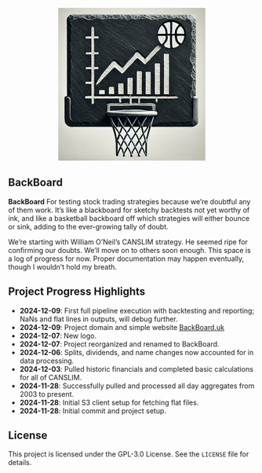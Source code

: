 <p align="center">
  <img src="images/logo.png" alt="BackBoard Logo">
</p>

## BackBoard

**BackBoard** For testing stock trading strategies because we’re doubtful any of them work. It’s like a blackboard for sketchy backtests not yet worthy of ink, and like a basketball backboard off which strategies will either bounce or sink, adding to the ever-growing tally of doubt. 

We’re starting with William O’Neil’s CANSLIM strategy.  He seemed ripe for confirming our doubts.  We’ll move on to others soon enough. This space is a log of progress for now. Proper documentation may happen eventually, though I wouldn’t hold my breath.

## Project Progress Highlights

- **2024-12-09**: First full pipeline execution with backtesting and reporting; NaNs and flat lines in outputs, will debug further.
- **2024-12-09**: Project domain and simple website [BackBoard.uk](https://backboard.uk/)
- **2024-12-07**: New logo.
- **2024-12-07**: Project reorganized and renamed to BackBoard.
- **2024-12-06**: Splits, dividends, and name changes now accounted for in data processing.
- **2024-12-03**: Pulled historic financials and completed basic calculations for all of CANSLIM.
- **2024-11-28**: Successfully pulled and processed all day aggregates from 2003 to present.
- **2024-11-28**: Initial S3 client setup for fetching flat files.
- **2024-11-28**: Initial commit and project setup.

## License

This project is licensed under the GPL-3.0 License. See the `LICENSE` file for details.